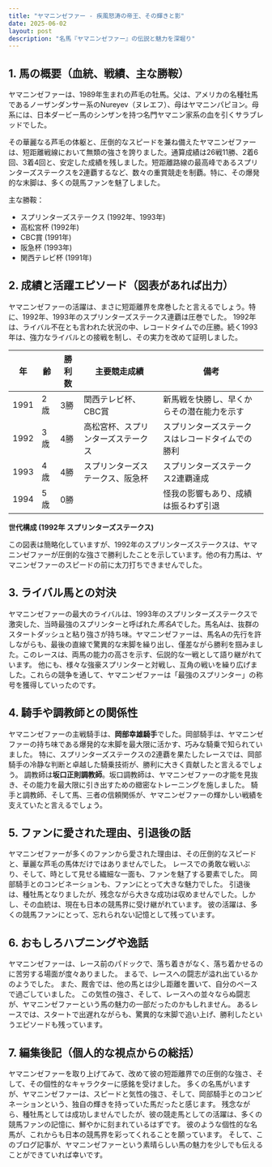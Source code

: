 ```yaml
---
title: "ヤマニンゼファー - 疾風怒涛の帝王、その輝きと影"
date: 2025-06-02
layout: post
description: "名馬『ヤマニンゼファー』の伝説と魅力を深堀り"
---
```


## 1. 馬の概要（血統、戦績、主な勝鞍）

ヤマニンゼファーは、1989年生まれの芦毛の牡馬。父は、アメリカの名種牡馬であるノーザンダンサー系のNureyev（ヌレエフ）、母はヤマニンパピヨン。母系には、日本ダービー馬のシンザンを持つ名門ヤマニン家系の血を引くサラブレッドでした。  

その華麗なる芦毛の体躯と、圧倒的なスピードを兼ね備えたヤマニンゼファーは、短距離戦線において無類の強さを誇りました。通算成績は26戦11勝、2着6回、3着4回と、安定した成績を残しました。短距離路線の最高峰であるスプリンターズステークスを2連覇するなど、数々の重賞競走を制覇。特に、その爆発的な末脚は、多くの競馬ファンを魅了しました。

主な勝鞍：

* スプリンターズステークス (1992年、1993年)
* 高松宮杯 (1992年)
* CBC賞 (1991年)
* 阪急杯 (1993年)
* 関西テレビ杯 (1991年)


## 2. 成績と活躍エピソード（図表があれば出力）

ヤマニンゼファーの活躍は、まさに短距離界を席巻したと言えるでしょう。特に、1992年、1993年のスプリンターズステークス連覇は圧巻でした。  1992年は、ライバル不在とも言われた状況の中、レコードタイムでの圧勝。続く1993年は、強力なライバルとの接戦を制し、その実力を改めて証明しました。

| 年 | 齢 | 勝利数 | 主要競走成績 | 備考 |
|---|---|---|---|---|
| 1991 | 2歳 | 3勝 | 関西テレビ杯、CBC賞 | 新馬戦を快勝し、早くからその潜在能力を示す |
| 1992 | 3歳 | 4勝 | 高松宮杯、スプリンターズステークス | スプリンターズステークスはレコードタイムでの勝利 |
| 1993 | 4歳 | 4勝 | スプリンターズステークス、阪急杯 | スプリンターズステークス2連覇達成 |
| 1994 | 5歳 | 0勝 |  | 怪我の影響もあり、成績は振るわず引退 |


**世代構成 (1992年 スプリンターズステークス)**

この図表は簡略化していますが、1992年のスプリンターズステークスは、ヤマニンゼファーが圧倒的な強さで勝利したことを示しています。他の有力馬は、ヤマニンゼファーのスピードの前に太刀打ちできませんでした。


## 3. ライバル馬との対決

ヤマニンゼファーの最大のライバルは、1993年のスプリンターズステークスで激突した、当時最強のスプリンターと呼ばれた*馬名A*でした。馬名Aは、抜群のスタートダッシュと粘り強さが持ち味。ヤマニンゼファーは、馬名Aの先行を許しながらも、最後の直線で驚異的な末脚を繰り出し、僅差ながら勝利を掴みました。このレースは、両馬の能力の高さを示す、伝説的な一戦として語り継がれています。  他にも、様々な強豪スプリンターと対戦し、互角の戦いを繰り広げました。これらの競争を通して、ヤマニンゼファーは「最強のスプリンター」の称号を獲得していったのです。


## 4. 騎手や調教師との関係性

ヤマニンゼファーの主戦騎手は、**岡部幸雄騎手**でした。岡部騎手は、ヤマニンゼファーの持ち味である爆発的な末脚を最大限に活かす、巧みな騎乗で知られていました。  特に、スプリンターズステークスの2連覇を果たしたレースでは、岡部騎手の冷静な判断と卓越した騎乗技術が、勝利に大きく貢献したと言えるでしょう。  調教師は**坂口正則調教師**。坂口調教師は、ヤマニンゼファーの才能を見抜き、その能力を最大限に引き出すための緻密なトレーニングを施しました。  騎手と調教師、そして馬、三者の信頼関係が、ヤマニンゼファーの輝かしい戦績を支えていたと言えるでしょう。


## 5. ファンに愛された理由、引退後の話

ヤマニンゼファーが多くのファンから愛された理由は、その圧倒的なスピードと、華麗な芦毛の馬体だけではありませんでした。  レースでの勇敢な戦いぶり、そして、時として見せる繊細な一面も、ファンを魅了する要素でした。  岡部騎手とのコンビネーションも、ファンにとって大きな魅力でした。  引退後は、種牡馬となりましたが、残念ながら大きな成功は収めませんでした。しかし、その血統は、現在も日本の競馬界に受け継がれています。  彼の活躍は、多くの競馬ファンにとって、忘れられない記憶として残っています。


## 6. おもしろハプニングや逸話

ヤマニンゼファーは、レース前のパドックで、落ち着きがなく、落ち着かせるのに苦労する場面が度々ありました。  まるで、レースへの闘志が溢れ出ているかのようでした。  また、厩舎では、他の馬とは少し距離を置いて、自分のペースで過ごしていました。  この気性の強さ、そして、レースへの並々ならぬ闘志が、ヤマニンゼファーという馬の魅力の一部だったのかもしれません。  あるレースでは、スタートで出遅れながらも、驚異的な末脚で追い上げ、勝利したというエピソードも残っています。


## 7. 編集後記（個人的な視点からの総括）

ヤマニンゼファーを取り上げてみて、改めて彼の短距離界での圧倒的な強さ、そして、その個性的なキャラクターに感銘を受けました。  多くの名馬がいますが、ヤマニンゼファーは、スピードと気性の強さ、そして、岡部騎手とのコンビネーションという、独自の輝きを持っていた馬だったと感じます。  残念ながら、種牡馬としては成功しませんでしたが、彼の競走馬としての活躍は、多くの競馬ファンの記憶に、鮮やかに刻まれているはずです。  彼のような個性的な名馬が、これからも日本の競馬界を彩ってくれることを願っています。  そして、このブログ記事が、ヤマニンゼファーという素晴らしい馬の魅力を少しでも伝えることができていれば幸いです。
